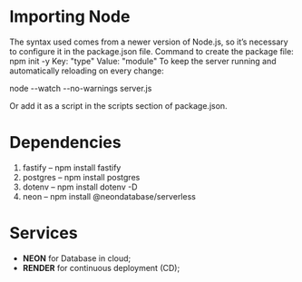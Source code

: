 # Importing Node
The syntax used comes from a newer version of Node.js, so it’s necessary to configure it in the package.json file.
Command to create the package file: npm init -y
Key: "type"
Value: "module"
To keep the server running and automatically reloading on every change:

node --watch --no-warnings server.js

Or add it as a script in the scripts section of package.json.

# Dependencies
1. fastify – npm install fastify
2. postgres – npm install postgres
3. dotenv – npm install dotenv -D
4. neon – npm install @neondatabase/serverless

# Services
- __NEON__ for Database in cloud;
- __RENDER__ for continuous deployment (CD);